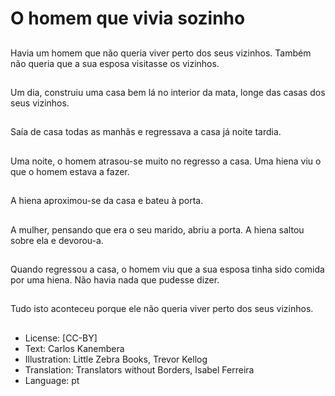 # O homem que vivia sozinho

##
Havia um homem que não queria viver perto dos seus vizinhos. Também não queria que a sua esposa visitasse os vizinhos.

##
Um dia, construiu uma casa bem lá no interior da mata, longe das casas dos seus vizinhos.

##
Saía de casa todas as manhãs e regressava a casa já noite tardia.

##
Uma noite, o homem atrasou-se muito no regresso a casa. Uma hiena viu o que o homem estava a fazer.

##
A hiena aproximou-se da casa e bateu à porta.

##
A mulher, pensando que era o seu marido, abriu a porta. A hiena saltou sobre ela e devorou-a.

##
Quando regressou a casa, o homem viu que a sua esposa tinha sido comida por uma hiena. Não havia nada que pudesse dizer.

##
Tudo isto aconteceu porque ele não queria viver perto dos seus vizinhos.

##
* License: [CC-BY]
* Text: Carlos Kanembera
* Illustration: Little Zebra Books, Trevor Kellog
* Translation: Translators without Borders, Isabel Ferreira
* Language: pt
